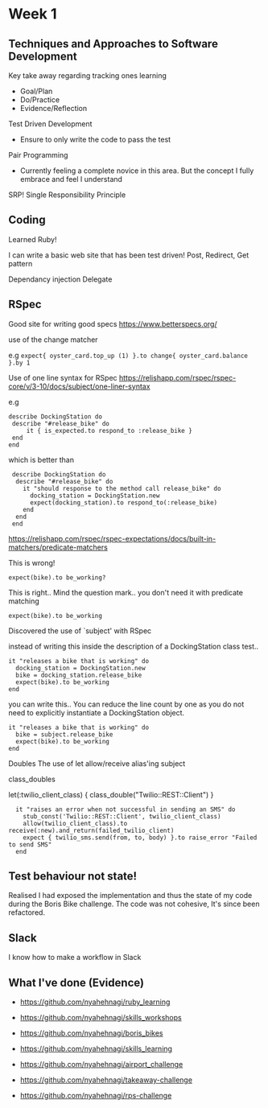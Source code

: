 # Week 1

## Techniques and Approaches to Software Development
Key take away regarding tracking ones learning
  - Goal/Plan
  - Do/Practice
  - Evidence/Reflection

Test Driven Development
  * Ensure to only write the code to pass the test

Pair Programming
  * Currently feeling a complete novice in this area. But the concept I fully embrace and feel I understand

SRP! Single Responsibility Principle


## Coding

Learned Ruby!

I can write a basic web site that has been test driven!
Post, Redirect, Get pattern

Dependancy injection
Delegate 

## RSpec
Good site for writing good specs
https://www.betterspecs.org/

use of the change matcher

e.g `expect{ oyster_card.top_up (1) }.to change{ oyster_card.balance }.by 1`

Use of one line syntax for RSpec
https://relishapp.com/rspec/rspec-core/v/3-10/docs/subject/one-liner-syntax
 
 e.g 
 ~~~~
 describe DockingStation do
  describe "#release_bike" do
      it { is_expected.to respond_to :release_bike }
  end
 end
 ~~~~

which is better than

~~~~
 describe DockingStation do
  describe "#release_bike" do
    it "should response to the method call release_bike" do
      docking_station = DockingStation.new
      expect(docking_station).to respond_to(:release_bike)
    end
  end
 end
~~~~

https://relishapp.com/rspec/rspec-expectations/docs/built-in-matchers/predicate-matchers

This is wrong!
~~~~
expect(bike).to be_working? 
~~~~
This is right.. Mind the question mark.. you don't need it with predicate matching
~~~~
expect(bike).to be_working 
~~~~


Discovered the use of `subject' with RSpec

instead of writing this inside the description of a DockingStation class test..

~~~~
it "releases a bike that is working" do
  docking_station = DockingStation.new
  bike = docking_station.release_bike
  expect(bike).to be_working 
end
~~~~

you can write this.. You can reduce the line count by one as you do not need to explicitly
instantiate a DockingStation object.

~~~~
it "releases a bike that is working" do
  bike = subject.release_bike
  expect(bike).to be_working 
end
~~~~

Doubles
The use of let
allow/receive
alias'ing subject

class_doubles

 let(:twilio_client_class) { class_double("Twilio::REST::Client") } 
~~~~
  it "raises an error when not successful in sending an SMS" do
    stub_const('Twilio::REST::Client', twilio_client_class)
    allow(twilio_client_class).to receive(:new).and_return(failed_twilio_client)
    expect { twilio_sms.send(from, to, body) }.to raise_error "Failed to send SMS"
  end
~~~~

## Test behaviour not state!

Realised I had exposed the implementation and thus the state of my code during the Boris Bike challenge. The code was not cohesive, It's since been refactored. 

## Slack

I know how to make a workflow in Slack

## What I've done (Evidence)
* https://github.com/nyahehnagi/ruby_learning
* https://github.com/nyahehnagi/skills_workshops
* https://github.com/nyahehnagi/boris_bikes
* https://github.com/nyahehnagi/skills_learning


* https://github.com/nyahehnagi/airport_challenge
* https://github.com/nyahehnagi/takeaway-challenge
* https://github.com/nyahehnagi/rps-challenge

